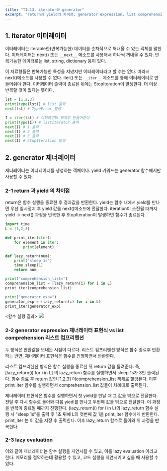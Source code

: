 ```yaml
---
title: "TIL13. iterator와 generator"
excerpt: "return과 yield의 차이점, generator expression, list comprehension, lazy evaluation"
---
```


## 1. iterator 이터레이터
이터레이터는 iterable한(반복가능한) 데이터를 순차적으로 꺼내올 수 있는 객체를 말한다. 이터레이터는 next() 또는 `__next__` 메소드를 사용해서 하나씩 꺼내올 수 있다. 반복가능한 데이터로는 list, string, dictionary 등이 있다.

이 자료형들은 반복가능한 특성을 지녔지만 이터레이터라고 할 수는 없다. 따라서 next()메소드를 사용할 수 없다. iter() 또는 `__iter__` 메소드를 통해 이터레이터로 만들어줘야 한다. 이터레이터 출력이 종료된 뒤에는 StopIteration이 발생한다. 더 이상 반복할 것이 없다는 뜻이다.
```python
lst = [1,2,3] 
print(type(lst)) # list 출력
next(lst) # TypeError 발생

I = iter(lst) # 이터레이터 객체로 만들어준다
print(type(I)) # listiterator 출력
next(I) # 1 출력
next(I) # 2 출력
next(I) # 3 출력
next(I) # StopIteration 발생
```

## 2. generator 제너레이터
제너레이터는 이터레이터를 생성하는 객체이다. 
yield 키워드는 generator 함수에서만 사용할 수 있다. 

### 2-1 return 과 yield 의 차이점
return은 함수 실행을 종료한 후 결과값을 반환한다.
yield는 함수 내에서 yield를 만나면 우선 일시정지 후 yield 값을 next()메소드에 전달한다. iteration이 소진될 때까지 yield -> next() 과정을 반복한 후 StopIteration이 발생하면 함수가 종료된다.

```python
import time
L = [1,2,3]

def print_iter(iter):
    for element in iter:
        print(element)

def lazy_return(num):
    print("sleep 1s")
    time.sleep(1)
    return num

print("comprehension_list=")
comprehension_list = [lazy_return(i) for i in L]
print_iter(comprehension_list)

print("generator_exp=")
generator_exp = (lazy_return(i) for i in L)
print_iter(generator_exp)
```
<함수 실행 결과>
<img src="https://images.velog.io/images/byoungju1012/post/b1b4a3a1-7f3a-452f-baf9-dc4d45d074ae/%E1%84%89%E1%85%B3%E1%84%8F%E1%85%B3%E1%84%85%E1%85%B5%E1%86%AB%E1%84%89%E1%85%A3%E1%86%BA%202021-07-12%20%E1%84%8B%E1%85%A9%E1%84%92%E1%85%AE%202.17.42.png">

### 2-2 generator expression 제너레이터 표현식 vs list comprehension 리스트 컴프리헨션

두 방식은 반환값을 보내는 시점이 다르다. 리스트 컴프리헨션 방식은 함수 종료후 반환하는 반면, 제너레이터 표현식은 함수를 진행하면서 반환한다.

리스트 컴프리헨션 방식은 함수 실행을 종료한 뒤 return 값을 돌려준다. 
즉, [lazy_return(i) for i in L] 의 lazy_return 함수를 실행하면서 sleep 1s가 3번 출력된다. 
함수 종료 후 return 값인 [1,2,3] 이comprehension_list 객체로 할당된다.
이후 print_iter 함수를 실행하면서 comprehension_list 값들이 차례대로 출력된다.

제너레이터 표현식은 함수를 실행하면서 첫 yield를 만날 때 그 값을 밖으로 전달한다. 전달 후 다시 함수로 돌아와 다음 yiedl를 만나고 두번째 값을 밖으로 전달한다. 이 과정을 반복이 종료될 때까지 진행한다. 
(lazy_return(i) for i in L)의 lazy_return 함수 실행 시  "sleep 1s"를 출력 후 1초 뒤에 L의 첫번째 값 1을 print_iter 함수에게 반환한다. 
print_iter 는 이 값을 저장 후 출력한다. 이후 lazy_return 함수로 돌아와 위 과정을 반복한다.

### 2-3 lazy evaluation
이와 같이 제너레이터는 함수 실행을 지연시킬 수 있고, 이를 lazy evaluation 이라고 한다. 메모리를 절약하는데 활용할 수 있고, 코드 실행을 지연시키고 싶을 때 사용할 수 있다.
